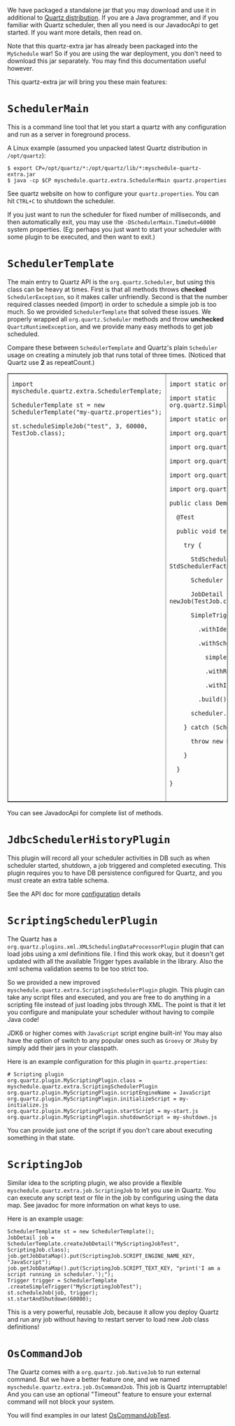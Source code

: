 We have packaged a standalone jar that you may download and use it in additional to [Quartz distribution](http://quartz-scheduler.org/downloads). If you are a Java programmer, and if you familiar with Quartz scheduler, then all you need is our JavadocApi to get started. If you want more details, then read on.

Note that this quartz-extra jar has already been packaged into the `MySchedule` war! So if you are using the war deployment, you don't need to download this jar separately. You may find this documentation useful however.

This quartz-extra jar will bring you these main features:



# `SchedulerMain` #
This is a command line tool that let you start a quartz with any configuration and run as a server in foreground process.

A Linux example (assumed you unpacked latest Quartz distribution in `/opt/quartz`):
```
$ export CP=/opt/quartz/*:/opt/quartz/lib/*:myschedule-quartz-extra.jar
$ java -cp $CP myschedule.quartz.extra.SchedulerMain quartz.properties
```

See quartz website on how to configure your `quartz.properties`. You can hit `CTRL+C` to shutdown the scheduler.

If you just want to run the scheduler for fixed number of milliseconds, and then automatically exit, you may use the `-DSchedulerMain.TimeOut=60000` system properties. (Eg: perhaps you just want to start your scheduler with some plugin to be executed, and then want to exit.)

# `SchedulerTemplate` #
The main entry to Quartz API is the `org.quartz.Scheduler`, but using this class can be heavy at times. First is that all methods throws **checked** `SchedulerException`, so it makes caller unfriendly. Second is that the number required classes needed (import) in order to schedule a simple job is too much. So we provided `SchedulerTemplate` that solved these issues. We properly wrapped all `org.quartz.Scheduler` methods and throw **unchecked** `QuartzRuntimeException`, and we provide many easy methods to get job scheduled.

Compare these between `SchedulerTemplate` and Quartz's plain `Scheduler` usage on creating a minutely job that runs total of three times. (Noticed that Quartz use **2** as repeatCount.)
<table border='1'>

<tr valign='top'>
<td>
<pre><code>import myschedule.quartz.extra.SchedulerTemplate;<br>
SchedulerTemplate st = new SchedulerTemplate("my-quartz.properties");<br>
st.scheduleSimpleJob("test", 3, 60000, TestJob.class);<br>
</code></pre>
</td>
<td>
<pre><code>import static org.quartz.JobBuilder.newJob;<br>
import static org.quartz.SimpleScheduleBuilder.simpleSchedule;<br>
import static org.quartz.TriggerBuilder.newTrigger;<br>
import org.quartz.JobDetail;<br>
import org.quartz.Scheduler;<br>
import org.quartz.SchedulerException;<br>
import org.quartz.SimpleTrigger;<br>
import org.quartz.impl.StdSchedulerFactory;<br>
public class DemoTest {<br>
  @Test<br>
  public void test() throws Exception {<br>
    try {<br>
      StdSchedulerFactory factory = new StdSchedulerFactory("my-quartz.properties");<br>
      Scheduler scheduler = factory.getScheduler();<br>
      JobDetail jobDetail = newJob(TestJob.class).withIdentity("test").build();<br>
      SimpleTrigger trigger = newTrigger()<br>
        .withIdentity("test")<br>
        .withSchedule(<br>
          simpleSchedule()<br>
          .withRepeatCount(2)									      <br>
          .withIntervalInMilliseconds(60000))<br>
        .build();<br>
      scheduler.scheduleJob(jobDetail, trigger);<br>
    } catch (SchedulerException e) {<br>
      throw new RuntimeExcpetion(e);<br>
    }<br>
  }<br>
}<br>
</code></pre>
</td>
</tr>

</table>

You can see JavadocApi for complete list of methods.

# `JdbcSchedulerHistoryPlugin` #
This plugin will record all your scheduler activities in DB such as when scheduler started, shutdown, a job triggered and completed executing. This plugin requires you to have DB persistence configured for Quartz, and you must create an extra table schema.

See the API doc for more [configuration](http://static.myschedule.googlecode.com/hg/myschedule-2.x/apidocs/myschedule/quartz/extra/JdbcSchedulerHistoryPlugin.html) details

# `ScriptingSchedulerPlugin` #
The Quartz has a `org.quartz.plugins.xml.XMLSchedulingDataProcessorPlugin` plugin that can load jobs using a xml definitions file. I find this work okay, but it doesn't get updated with all the available Trigger types available in the library. Also the xml schema validation seems to be too strict too.

So we provided a new improved `myschedule.quartz.extra.ScriptingSchedulerPlugin` plugin. This plugin can take any script files and executed, and you are free to do anything in a scripting file instead of just loading jobs through XML. The point is that it let you configure and manipulate your scheduler without having to compile Java code!

JDK6 or higher comes with `JavaScript` script engine built-in! You may also have the option of switch to any popular ones such as `Groovy` or `JRuby` by simply add their jars in your classpath.

Here is an example configuration for this plugin in `quartz.properties`:
```
# Scripting plugin
org.quartz.plugin.MyScriptingPlugin.class = myschedule.quartz.extra.ScriptingSchedulerPlugin
org.quartz.plugin.MyScriptingPlugin.scriptEngineName = JavaScript
org.quartz.plugin.MyScriptingPlugin.initializeScript = my-initialize.js
org.quartz.plugin.MyScriptingPlugin.startScript = my-start.js
org.quartz.plugin.MyScriptingPlugin.shutdownScript = my-shutdown.js
```

You can provide just one of the script if you don't care about executing something in that state.

# `ScriptingJob` #
Similar idea to the scripting plugin, we also provide a flexible `myschedule.quartz.extra.job.ScriptingJob` to let you use in Quartz. You can execute any script text or file in the job by configuring using the data map. See javadoc for more information on what keys to use.

Here is an example usage:
```
SchedulerTemplate st = new SchedulerTemplate();
JobDetail job = SchedulerTemplate.createJobDetail("MyScriptingJobTest", ScriptingJob.class);
job.getJobDataMap().put(ScriptingJob.SCRIPT_ENGINE_NAME_KEY, "JavaScript");
job.getJobDataMap().put(ScriptingJob.SCRIPT_TEXT_KEY, "print('I am a script running in scheduler.');");
Trigger trigger = SchedulerTemplate .createSimpleTrigger("MyScriptingJobTest");
st.scheduleJob(job, trigger);
st.startAndShutdown(60000);
```

This is a very powerful, reusable Job, because it allow you deploy Quartz and run any job without having to restart server to load new Job class definitions!

# `OsCommandJob` #
The Quartz comes with a `org.quartz.job.NativeJob` to run external command. But we have a better feature one, and we named `myschedule.quartz.extra.job.OsCommandJob`. This job is Quartz interruptable! And you can use an optional "Timeout" feature to ensure your external command will not block your system.

You will find examples in our latest  [OsCommandJobTest](http://code.google.com/p/myschedule/source/browse/myschedule-quartz-extra/src/test/java/unit/myschedule/quartz/extra/job/OsCommandJobTest.java).